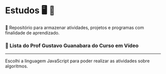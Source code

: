 # Estudos :desktop_computer: :memo:
:pencil:
Repositório para armazenar atividades, projetos e programas com finalidade de aprendizado.

### :open_file_folder: Lista do Prof Gustavo Guanabara do Curso em Vídeo 
---
Escolhi a linguagem JavaScript para poder realizar as atividades sobre algoritmos. 

